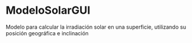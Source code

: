 # ModeloSolarGUI
Modelo para calcular la irradiación solar en una superficie, utilizando su posición geográfica e inclinación
